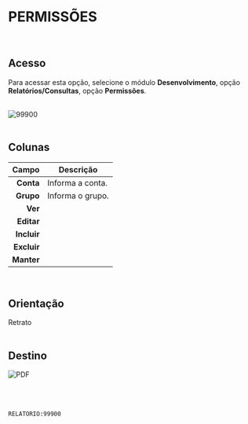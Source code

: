 # PERMISSÕES
<br>

## Acesso
Para acessar esta opção, selecione o módulo **Desenvolvimento**, opção **Relatórios/Consultas**, opção **Permissões**.
<br>
<br>

![99900](https://raw.githubusercontent.com/netforcews/docs-siscom/master/relatorios/imagens/99900.png)
<br>
<br>

## Colunas
Campo | Descrição
--:|---
**Conta** | Informa a conta.
**Grupo** | Informa o grupo.
**Ver** | 
**Editar** | 
**Incluir** | 
**Excluir** | 
**Manter** | 
<br>

## Orientação
Retrato   
<br>

## Destino
 ![PDF](https://raw.githubusercontent.com/netforcews/docs-siscom/master/relatorios/imagens/pdf-48.png)
<br>
<br>
<br>
<br>

```RELATORIO:99900```
